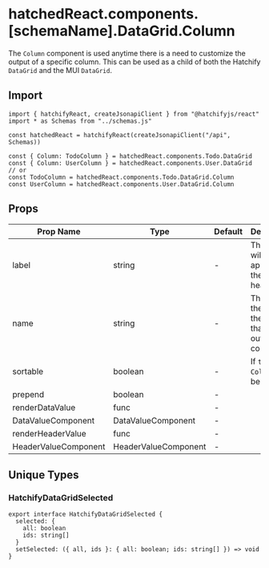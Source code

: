 # hatchedReact.components.[schemaName].DataGrid.Column

The `Column` component is used anytime there is a need to customize the output of a specific column. This can be used as a child of both the Hatchify `DataGrid` and the MUI `DataGrid`.

## Import

```tsx
import { hatchifyReact, createJsonapiClient } from "@hatchifyjs/react"
import * as Schemas from "../schemas.js"

const hatchedReact = hatchifyReact(createJsonapiClient("/api", Schemas))

const { Column: TodoColumn } = hatchedReact.components.Todo.DataGrid
const { Column: UserColumn } = hatchedReact.components.User.DataGrid
// or
const TodoColumn = hatchedReact.components.Todo.DataGrid.Column
const UserColumn = hatchedReact.components.User.DataGrid.Column
```

## Props

| Prop Name            | Type                 | Default | Description                                                            |
| -------------------- | -------------------- | ------- | ---------------------------------------------------------------------- |
| label                | string               | -       | The `label` will be what appears as the `Column` heading.              |
| name                 | string               | -       | The `name` is the key on the schema that will fill out each column row |
| sortable             | boolean              | -       | If `true`, the `Column` will be sortable.                              |
| prepend              | boolean              | -       |                                                                        |
| renderDataValue      | func                 | -       |                                                                        |
| DataValueComponent   | DataValueComponent   | -       |                                                                        |
| renderHeaderValue    | func                 | -       |                                                                        |
| HeaderValueComponent | HeaderValueComponent | -       |                                                                        |

## Unique Types

### HatchifyDataGridSelected

```tsx
export interface HatchifyDataGridSelected {
  selected: {
    all: boolean
    ids: string[]
  }
  setSelected: ({ all, ids }: { all: boolean; ids: string[] }) => void
}
```
